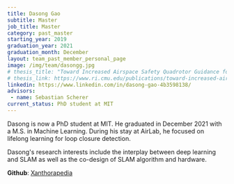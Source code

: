 ```yaml
---
title: Dasong Gao
subtitle: Master
job_title: Master
category: past_master
starting_year: 2019
graduation_year: 2021
graduation_month: December
layout: team_past_member_personal_page
image: /img/team/dasongg.jpg
# thesis_title: "Toward Increased Airspace Safety Quadrotor Guidance for Targeting Aerial Objects"
# thesis_link: https://www.ri.cmu.edu/publications/toward-increased-airspace-safety-quadrotor-guidance-for-targeting-aerial-objects/
linkedin: https://www.linkedin.com/in/dasong-gao-4b3598138/
advisors:
 - name: Sebastian Scherer
current_status: PhD student at MIT
---
```


Dasong is now a PhD student at MIT. He graduated in December 2021 with a M.S. in Machine Learning. During his stay at AirLab, he focused on lifelong learning for loop closure detection.

Dasong's research interests include the interplay between deep learning and SLAM as well as the co-design of SLAM algorithm and hardware.

**Github**: [Xanthorapedia](https://github.com/Xanthorapedia)